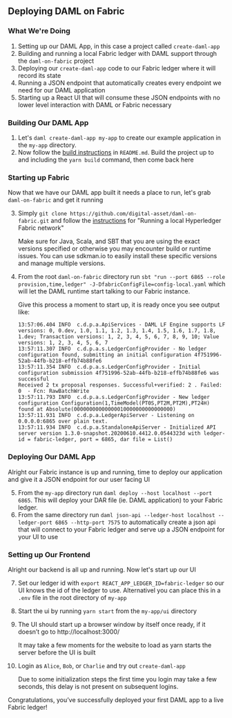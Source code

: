 ## Deploying DAML on Fabric

### What We're Doing

1. Setting up our DAML App, in this case a project called `create-daml-app`
2. Building and running a local Fabric ledger with DAML support through the `daml-on-fabric` project
3. Deploying our `create-daml-app` code to our Fabric ledger where it will record its state
4. Running a JSON endpoint that automatically creates every endpoint we need for our DAML application
5. Starting up a React UI that will consume these JSON endpoints with no lower level interaction with DAML or Fabric necessary


### Building Our DAML App

1. Let's `daml create-daml-app my-app` to create our example application in the `my-app` directory.
2. Now follow the [build instructions](https://github.com/digital-asset/daml/blob/master/templates/create-daml-app/README.md) in `README.md`. Build the project up to and including the `yarn build` command, then come back here

### Starting up Fabric

Now that we have our DAML app built it needs a place to run, let's grab `daml-on-fabric` and get it running

3. Simply `git clone https://github.com/digital-asset/daml-on-fabric.git` and follow the [instructions](https://github.com/digital-asset/daml-on-fabric) for "Running a local Hyperledger Fabric network"

	Make sure for Java, Scala, and SBT that you are using the exact versions specified or otherwise you may encounter build or runtime issues. You can use sdkman.io to easily install these specific versions and manage multiple versions.

4. From the root `daml-on-fabric` directory run `sbt "run --port 6865 --role provision,time,ledger" -J-DfabricConfigFile=config-local.yaml` which will let the DAML runtime start talking to our Fabric instance.

	Give this process a moment to start up, it is ready once you see output like:

    ```
    13:57:06.404 INFO  c.d.p.a.ApiServices - DAML LF Engine supports LF versions: 0, 0.dev, 1.0, 1.1, 1.2, 1.3, 1.4, 1.5, 1.6, 1.7, 1.8, 1.dev; Transaction versions: 1, 2, 3, 4, 5, 6, 7, 8, 9, 10; Value versions: 1, 2, 3, 4, 5, 6, 7
    13:57:11.307 INFO  c.d.p.a.s.LedgerConfigProvider - No ledger configuration found, submitting an initial configuration 4f751996-52ab-44fb-b218-effb74b88fe6
    13:57:11.354 INFO  c.d.p.a.s.LedgerConfigProvider - Initial configuration submission 4f751996-52ab-44fb-b218-effb74b88fe6 was successful
    Received 2 tx proposal responses. Successful+verified: 2 . Failed: 0  - Fcn: RawBatchWrite 
    13:57:11.793 INFO  c.d.p.a.s.LedgerConfigProvider - New ledger configuration Configuration(1,TimeModel(PT0S,PT2M,PT2M),PT24H) found at Absolute(00000000000000010000000000000000)
    13:57:11.931 INFO  c.d.p.a.LedgerApiServer - Listening on 0.0.0.0:6865 over plain text.
    13:57:11.934 INFO  c.d.p.a.StandaloneApiServer - Initialized API server version 1.3.0-snapshot.20200610.4412.0.0544323d with ledger-id = fabric-ledger, port = 6865, dar file = List()
    ```

### Deploying Our DAML App

Alright our Fabric instance is up and running, time to deploy our application and give it a JSON endpoint for our user facing UI

5. From the `my-app` directory run `daml deploy --host localhost --port 6865`. This will deploy your DAR file (ie. DAML application) to your Fabric ledger.
6. From the same directory run `daml json-api --ledger-host localhost --ledger-port 6865 --http-port 7575` to automatically create a json api that will connect to your Fabric ledger and serve up a JSON endpoint for your UI to use

### Setting up Our Frontend

Alright our backend is all up and running. Now let's start up our UI

7. Set our ledger id with `export REACT_APP_LEDGER_ID=fabric-ledger` so our UI knows the id of the ledger to use. Alternativel you can place this in a `.env` file in the root directory of `my-app`
8. Start the ui by running `yarn start` from the `my-app/ui` directory
9. The UI should start up a browser window by itself once ready, if it doesn’t go to http://localhost:3000/

	It may take a few moments for the website to load as yarn starts the server before the UI is built

10. Login as `Alice`, `Bob`, or `Charlie` and try out `create-daml-app`

	Due to some initialization steps the first time you login may take a few seconds, this delay is not present on subsequent logins.

Congratulations, you’ve successfully deployed your first DAML app to a live Fabric ledger!
